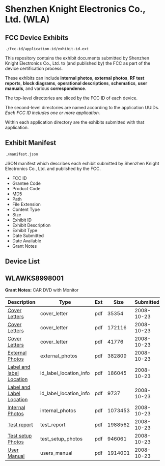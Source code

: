 # Shenzhen Knight Electronics Co., Ltd. (WLA)
## FCC Device Exhibits

```
./fcc-id/application-id/exhibit-id.ext
```

This repository contains the exhibit documents submitted by Shenzhen Knight Electronics Co., Ltd. to (and published by) the FCC as part of the device certification process.

These exhibits can include **internal photos**, **external photos**, **RF test reports**, **block diagrams**, **operational descriptions**, **schematics**, **user manuals**, and various **correspondence**.

The top-level directories are sliced by the FCC ID of each device.

The second-level directories are named according to the application UUIDs. *Each FCC ID includes one or more application.*

Within each application directory are the exhibits submitted with that application. 

## Exhibit Manifest

```
./manifest.json
```

JSON manifest which describes each exhibit submitted by Shenzhen Knight Electronics Co., Ltd. and published by the FCC.

- FCC ID
- Grantee Code
- Product Code
- MD5
- Path
- File Extension
- Content Type
- Size
- Exhibit ID
- Exhibit Description
- Exhibit Type
- Date Submitted
- Date Available
- Grant Notes

## Device List
## WLAWKS8998001
**Grant Notes:** CAR DVD with Monitor

| Description | Type | Ext | Size | Submitted | Available |
| ----------- | ---- | --- | ---- | --------- | --------- |
| [Cover Letters](WLAWKS8998001/aee1709bfecefd57e99915e3f80f14e9/1020069.pdf) | cover_letter | pdf | 35354 | 2008-10-23 | 2008-10-23 |
| [Cover Letters](WLAWKS8998001/aee1709bfecefd57e99915e3f80f14e9/1020070.pdf) | cover_letter | pdf | 172116 | 2008-10-23 | 2008-10-23 |
| [Cover Letters](WLAWKS8998001/aee1709bfecefd57e99915e3f80f14e9/1020071.pdf) | cover_letter | pdf | 41776 | 2008-10-23 | 2008-10-23 |
| [External Photos](WLAWKS8998001/aee1709bfecefd57e99915e3f80f14e9/1020072.pdf) | external_photos | pdf | 382809 | 2008-10-23 | 2008-10-23 |
| [Label and label Location](WLAWKS8998001/aee1709bfecefd57e99915e3f80f14e9/1020073.pdf) | id_label_location_info | pdf | 186045 | 2008-10-23 | 2008-10-23 |
| [Label and Label Location](WLAWKS8998001/aee1709bfecefd57e99915e3f80f14e9/1020074.pdf) | id_label_location_info | pdf | 9737 | 2008-10-23 | 2008-10-23 |
| [Internal Photos](WLAWKS8998001/aee1709bfecefd57e99915e3f80f14e9/1020075.pdf) | internal_photos | pdf | 1073453 | 2008-10-23 | 2008-10-23 |
| [Test report](WLAWKS8998001/aee1709bfecefd57e99915e3f80f14e9/1020078.pdf) | test_report | pdf | 1988562 | 2008-10-23 | 2008-10-23 |
| [Test setup Photos](WLAWKS8998001/aee1709bfecefd57e99915e3f80f14e9/1020079.pdf) | test_setup_photos | pdf | 946061 | 2008-10-23 | 2008-10-23 |
| [User Manual](WLAWKS8998001/aee1709bfecefd57e99915e3f80f14e9/1020080.pdf) | users_manual | pdf | 1914001 | 2008-10-23 | 2008-10-23 |
